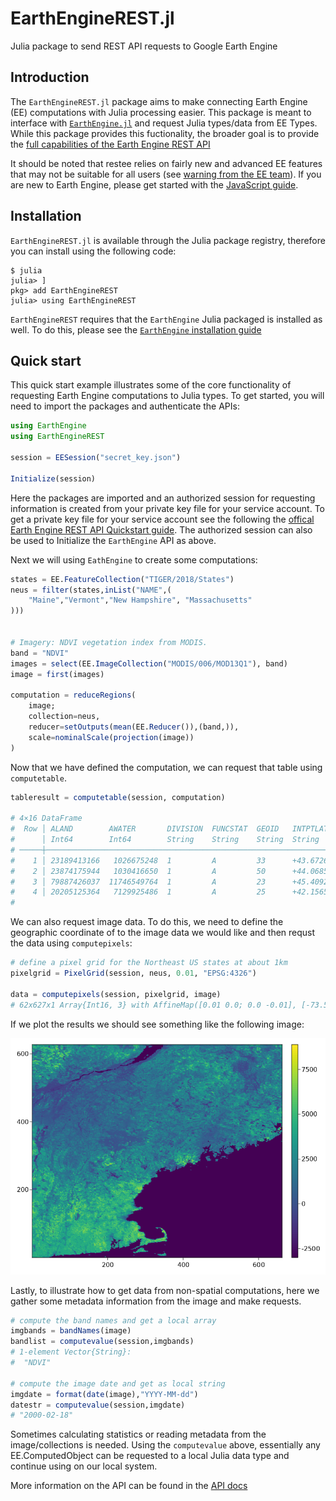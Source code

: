 # EarthEngineREST.jl
Julia package to send REST API requests to Google Earth Engine

## Introduction

The `EarthEngineREST.jl` package aims to make connecting Earth Engine (EE) computations with Julia processing easier. This package is meant to interface with [`EarthEngine.jl`](https://kmarkert.github.io/EarthEngine.jl/dev/) and request Julia types/data from EE Types. While this package provides this fuctionality, the broader goal is to provide the [full capabilities of the Earth Engine REST API](https://developers.google.com/earth-engine/reference/rest)

It should be noted that restee relies on fairly new and advanced EE features that may not be suitable for all users (see [warning from the EE team](https://developers.google.com/earth-engine/reference#audience)). If you are new to Earth Engine, please get started with the [JavaScript guide](https://developers.google.com/earth-engine/getstarted).

## Installation

`EarthEngineREST.jl` is available through the Julia package registry, therefore you can install using the following code:

```
$ julia
julia> ]
pkg> add EarthEngineREST
julia> using EarthEngineREST
```

`EarthEngineREST` requires that the `EarthEngine` Julia packaged is installed as well. To do this, please see the [`EarthEngine` installation guide](https://kmarkert.github.io/EarthEngine.jl/dev/#Installation)


## Quick start

This quick start example illustrates some of the core functionality of requesting Earth Engine computations to Julia types. To get started, you will need to import the packages and authenticate the APIs:

```julia
using EarthEngine
using EarthEngineREST

session = EESession("secret_key.json")

Initialize(session)
```

Here the packages are imported and an authorized session for requesting information is created from your private key file for your service account. To get a private key file for your service account see the following the [offical Earth Engine REST API Quickstart guide](https://developers.google.com/earth-engine/reference/Quickstart#obtain-a-private-key-file-for-your-service-account). The authorized session can also be used to Initialize the `EarthEngine` API as above.

Next we will using `EathEngine` to create some computations:

```julia
states = EE.FeatureCollection("TIGER/2018/States")
neus = filter(states,inList("NAME",(
    "Maine","Vermont","New Hampshire", "Massachusetts"
)))


# Imagery: NDVI vegetation index from MODIS.
band = "NDVI"
images = select(EE.ImageCollection("MODIS/006/MOD13Q1"), band)
image = first(images)

computation = reduceRegions(
    image;
    collection=neus,
    reducer=setOutputs(mean(EE.Reducer()),(band,)),
    scale=nominalScale(projection(image))
)
```

Now that we have defined the computation, we can request that table using `computetable`.

```julia
tableresult = computetable(session, computation)

# 4×16 DataFrame
#  Row │ ALAND        AWATER       DIVISION  FUNCSTAT  GEOID   INTPTLAT     INTPTLON      LSAD    MTFCC   NAME           NDVI     REGION  STATEFP  STATENS   STUSPS  geom             ⋯
#      │ Int64        Int64        String    String    String  String       String        String  String  String         Float64  String  String   String    String  IGeometr…        ⋯
# ─────┼───────────────────────────────────────────────────────────────────────────────────────────────────────────────────────────────────────────────────────────────────────────────
#    1 │ 23189413166   1026675248  1         A         33      +43.6726907  -071.5843145  00      G4000   New Hampshire  2579.07  1       33       01779794  NH      Geometry: wkbPol ⋯
#    2 │ 23874175944   1030416650  1         A         50      +44.0685773  -072.6691839  00      G4000   Vermont        1940.65  1       50       01779802  VT      Geometry: wkbPol
#    3 │ 79887426037  11746549764  1         A         23      +45.4092843  -068.6666160  00      G4000   Maine          1911.13  1       23       01779787  ME      Geometry: wkbPol
#    4 │ 20205125364   7129925486  1         A         25      +42.1565196  -071.4895915  00      G4000   Massachusetts  4190.74  1       25       00606926  MA      Geometry: wkbPol
#                                                                                                                                                                      1 column omitted
```

We can also request image data. To do this, we need to define the geographic coordinate of to the image data we would like and then requst the data using `computepixels`:

```julia
# define a pixel grid for the Northeast US states at about 1km
pixelgrid = PixelGrid(session, neus, 0.01, "EPSG:4326")

data = computepixels(session, pixelgrid, image)
# 62x627x1 Array{Int16, 3} with AffineMap([0.01 0.0; 0.0 -0.01], [-73.50818980721034, 47.459858919112]) and CRS EPSG:4326
```

If we plot the results we should see something like the following image:

![ndvi_example](assets/ndvi_example.png)

Lastly, to illustrate how to get data from non-spatial computations, here we gather some metadata information from the image and make requests.

```julia
# compute the band names and get a local array
imgbands = bandNames(image)
bandlist = computevalue(session,imgbands)
# 1-element Vector{String}:
#  "NDVI"

# compute the image date and get as local string
imgdate = format(date(image),"YYYY-MM-dd")
datestr = computevalue(session,imgdate)
# "2000-02-18"
```

Sometimes calculating statistics or reading metadata from the image/collections is needed. Using the `computevalue` above, essentially any EE.ComputedObject can be requested to a local Julia data type and continue using on our local system.

More information on the API can be found in the [API docs](https://kmarkert.github.io/EarthEngineREST.jl/dev/api/)
